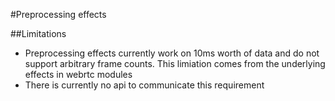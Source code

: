 #Preprocessing effects

##Limitations
- Preprocessing effects currently work on 10ms worth of data and do not support
  arbitrary frame counts. This limiation comes from the underlying effects in
  webrtc modules
- There is currently no api to communicate this requirement
